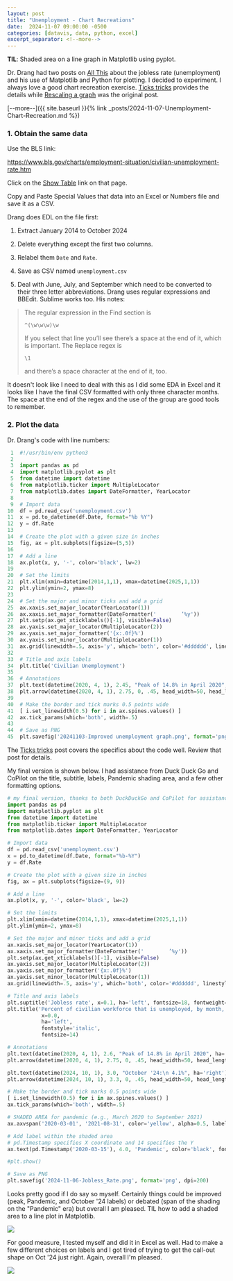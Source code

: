 ```yaml
---
layout: post
title: "Unemployment - Chart Recreations"
date:  2024-11-07 09:00:00 -0500
categories: [datavis, data, python, excel]
excerpt_separator: <!--more-->
---
```


**TIL**: Shaded area on a line graph in Matplotlib using pyplot.

Dr. Drang had two posts on [All This](https://leancrew.com/all-this/) about the jobless rate (unemployment) and his use of Matplotlib and Python for plotting. I decided to experiment. I always love a good chart recreation exercise. [Ticks tricks](https://leancrew.com/all-this/2024/11/ticks-tricks/) provides the details while [Rescaling a graph](https://leancrew.com/all-this/2024/11/rescaling-a-graph/) was the original post.

[--more--]({{ site.baseurl }}{% link _posts/2024-11-07-Unemployment-Chart-Recreation.md %})

<!--more-->

### 1. Obtain the same data

Use the BLS link:

<https://www.bls.gov/charts/employment-situation/civilian-unemployment-rate.htm>

Click on the [Show Table](https://www.bls.gov/charts/employment-situation/civilian-unemployment-rate.htm#) link on that page.

Copy and Paste Special Values that data into an Excel or Numbers file and save it as a CSV.

Drang does EDL on the file first:

1. Extract January 2014 to October 2024

2. Delete everything except the first two columns.

3. Relabel them `Date` and `Rate`.

4. Save as CSV named `unemployment.csv`

5. Deal with June, July, and September which need to be converted to their three letter abbreviations. Drang uses regular expressions and BBEdit. Sublime works too. His notes:

> The regular expression in the Find section is
> 
> `^(\w\w\w)\w `
> 
> If you select that line you’ll see there’s a space at the end of it, which is important. The Replace regex is
> 
> `\1 `
> 
> and there’s a space character at the end of it, too.

It doesn't look like I need to deal with this as I did some EDA in Excel and it looks like I have the final CSV formatted with only three character months. The space at the end of the regex and the use of the group are good tools to remember.

### 2. Plot the data

Dr. Drang's code with line numbers:

```python
 1  #!/usr/bin/env python3
 2  
 3  import pandas as pd
 4  import matplotlib.pyplot as plt
 5  from datetime import datetime
 6  from matplotlib.ticker import MultipleLocator
 7  from matplotlib.dates import DateFormatter, YearLocator
 8  
 9  # Import data
10  df = pd.read_csv('unemployment.csv')
11  x = pd.to_datetime(df.Date, format="%b %Y")
12  y = df.Rate
13  
14  # Create the plot with a given size in inches
15  fig, ax = plt.subplots(figsize=(5,5))
16  
17  # Add a line
18  ax.plot(x, y, '-', color='black', lw=2)
19  
20  # Set the limits
21  plt.xlim(xmin=datetime(2014,1,1), xmax=datetime(2025,1,1))
22  plt.ylim(ymin=2, ymax=8)
23  
24  # Set the major and minor ticks and add a grid
25  ax.xaxis.set_major_locator(YearLocator(1))
26  ax.xaxis.set_major_formatter(DateFormatter('        ’%y'))
27  plt.setp(ax.get_xticklabels()[-1], visible=False)
28  ax.yaxis.set_major_locator(MultipleLocator(2))
29  ax.yaxis.set_major_formatter('{x:.0f}%')
30  ax.yaxis.set_minor_locator(MultipleLocator(1))
31  ax.grid(linewidth=.5, axis='y', which='both', color='#dddddd', linestyle='-')
32  
33  # Title and axis labels
34  plt.title('Civilian Unemployment')
35  
36  # Annotations
37  plt.text(datetime(2020, 4, 1), 2.45, "Peak of 14.8% in April 2020", ha='center')
38  plt.arrow(datetime(2020, 4, 1), 2.75, 0, .45, head_width=50, head_length=.25, lw=.75, fc='black', zorder=100)
39  
40  # Make the border and tick marks 0.5 points wide
41  [ i.set_linewidth(0.5) for i in ax.spines.values() ]
42  ax.tick_params(which='both', width=.5)
43  
44  # Save as PNG
45  plt.savefig('20241103-Improved unemployment graph.png', format='png', dpi=200)
```

The [Ticks tricks](https://leancrew.com/all-this/2024/11/ticks-tricks/) post covers the specifics about the code well. Review that post for details.

My final version is shown below. I had assistance from Duck Duck Go and CoPilot on the title, subtitle, labels, Pandemic shading area, and a few other formatting options.

```python
# my final version, thanks to both DuckDuckGo and CoPilot for assistance with labels, the Pandemic shading, and formatting of the Title and Sub-title
import pandas as pd
import matplotlib.pyplot as plt
from datetime import datetime
from matplotlib.ticker import MultipleLocator
from matplotlib.dates import DateFormatter, YearLocator

# Import data
df = pd.read_csv('unemployment.csv')
x = pd.to_datetime(df.Date, format="%b-%Y")
y = df.Rate

# Create the plot with a given size in inches
fig, ax = plt.subplots(figsize=(9, 9))

# Add a line
ax.plot(x, y, '-', color='black', lw=2)

# Set the limits
plt.xlim(xmin=datetime(2014,1,1), xmax=datetime(2025,1,1))
plt.ylim(ymin=2, ymax=8)

# Set the major and minor ticks and add a grid
ax.xaxis.set_major_locator(YearLocator(1))
ax.xaxis.set_major_formatter(DateFormatter('        ’%y'))
plt.setp(ax.get_xticklabels()[-1], visible=False)
ax.yaxis.set_major_locator(MultipleLocator(2))
ax.yaxis.set_major_formatter('{x:.0f}%')
ax.yaxis.set_minor_locator(MultipleLocator(1))
ax.grid(linewidth=.5, axis='y', which='both', color='#dddddd', linestyle='-')

# Title and axis labels
plt.suptitle('Jobless rate', x=0.1, ha='left', fontsize=18, fontweight='bold')
plt.title('Percent of civilian workforce that is unemployed, by month, \nseasonally adjusted',
           x=0.0,
           ha='left', 
           fontstyle='italic',
           fontsize=14)

# Annotations
plt.text(datetime(2020, 4, 1), 2.6, "Peak of 14.8% in April 2020", ha='center')
plt.arrow(datetime(2020, 4, 1), 2.75, 0, .45, head_width=50, head_length=.25, lw=.75, fc='black', zorder=100)

plt.text(datetime(2024, 10, 1), 3.0, "October '24:\n 4.1%", ha='right')
plt.arrow(datetime(2024, 10, 1), 3.3, 0, .45, head_width=50, head_length=.25, lw=.75, fc='black', zorder=100)

# Make the border and tick marks 0.5 points wide
[ i.set_linewidth(0.5) for i in ax.spines.values() ]
ax.tick_params(which='both', width=.5)

# SHADED AREA for pandemic (e.g., March 2020 to September 2021)
ax.axvspan('2020-03-01', '2021-08-31', color='yellow', alpha=0.5, label='Pandemic')

# Add label within the shaded area
# pd.Timestamp specifies X coordinate and 14 specifies the Y
ax.text(pd.Timestamp('2020-03-15'), 4.0, 'Pandemic', color='black', fontsize=12, ha='left')

#plt.show()

# Save as PNG
plt.savefig('2024-11-06-Jobless_Rate.png', format='png', dpi=200)
```

Looks pretty good if I do say so myself. Certainly things could be improved (peak, Pandemic, and October '24 labels) or debated (span of the shading on the "Pandemic" era) but overall I am pleased. TIL how to add a shaded area to a line plot in Matplotlib. 

![](/img/2024-11-06-Jobless_Rate.png)

For good measure, I tested myself and did it in Excel as well. Had to make a few different choices on labels and I got tired of trying to get the call-out shape on Oct '24 just right. Again, overall I'm pleased.

![](/img/2024-11-08-Jobless_Rate_Excel.png)
